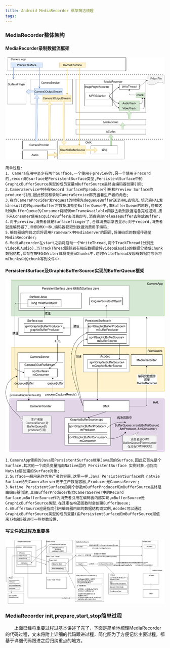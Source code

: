 ```yaml
---
title: Android MediaRecorder 框架简洁梳理
tags:
---
```


### MediaRecorder整体架构

#### MediaRecorder录制数据流框架

![MediaRecorder录制数据流框架](Android-MediaRecorder-框架简洁梳理/MediaRecorder录制数据流框架.png)

```
简单过程:
1. Camera应用中至少有两个Surface,一个使用于preview的,另一个使用于record的,record的surface是PersistentSurface类型,PersistentSurface中的GraphicBufferSource类型的成员变量mBufferSource最终由编码器创建引用;
2.CameraService中持有Record Surface的producer引用和Preview Surface的producer引用,因此预览和录制CameraService都充当着生产者的角色;
3.在向CameraProvider发request的时候先dequeueBuffer送至HAL去填充,填充完HAL发回result这时queueBuffer将数据填充至BufferQueue中,由BufferQueue的原理,可知这时候BufferQueue的Consumer将回调onFrameAvailable函数去收到数据准备完成通知,接下来Consumer使用acquireBuffer去消费即可,消费完即releaseBuffer去释放Buffer;
4.对于preview,消费者就是Surfaceflinger了,合成消费后拿去显示;对于record,消费者就是编码器了,举例OMX一种,编码器获取到数据消费用于编码;
5.编码器编完码之后将调用Framework中MediaServer的回调,将编码后的数据传递至MediaRecorder;
6.MediaRecorder在start之后将启动一个WriteThread,两个TrackThread(分别是Video和Audio),当TrackThread跟踪到有相应数据后将video或audio的数据分装成Chunk数据结构,保存在MPEG4Writer成员变量mChunks中.这时WriteThread发现有数据可写会将mChunks中的chunk写到文件中.
```

#### PersistentSurface及GraphicBufferSource实现的BufferQueue框架

![](Android-MediaRecorder-框架简洁梳理/mediarecorder_GraphicBufferSource_bufferqueue.png)

```
1.CameraApp使用的Java层PersistentSurface继承Java层的Surface,因此它首先是个Surface,其次他一个成员变量指向Native层的 PersistentSurface 实例对象,也指向Natvie层创建的Surface对象;
2.Surface一般用来作为生产者的容器,这里一样,Java PersistentSurface的 natvie Surface给到CameraServer用于生产数据容器,Producer是CameraServer;
3.Native PersistentSurface的两个参数mBufferProducer和mBufferSource最终是由编码器创建,其mBufferProducer指向CameraServer中的Record Surface,mBufferSource作为消费者引用在编码器内部实现,mBufferSource是GraphicBufferSource类型,在其走在构造函数时会创建BufferQueue;
4.mBufferSource应是指向引用编码器内部的数据结构或实例,Acodec可以通过GraphicBufferSource类型的成员变量(由PersistentSurface的mBufferSource赋值来)对编码器进行一些参数设置.
```

#### 写文件的过程及重要类

![mediarecorder_write_detial](Android-MediaRecorder-框架简洁梳理/mediarecorder_write_detial.png)

### MediaRecorder init,prepare,start,stop简单过程

<p style="text-indent:2em">上面已经将重要过程过基本讲述了完了，下面是简单地梳理MediaRecorder的代码过程，文末将附上详细的代码跟进过程，简化图为了方便记忆主要过程，都基于详细代码跟进之后归纳重点的地方。</p>

